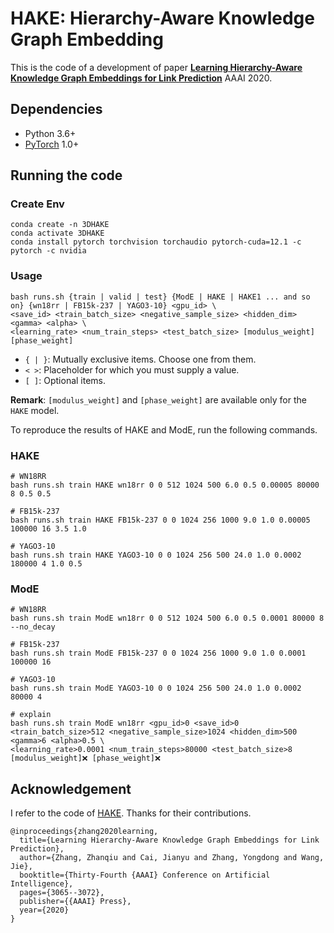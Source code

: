 # HAKE: Hierarchy-Aware Knowledge Graph Embedding
This is the code of a development of paper [**Learning Hierarchy-Aware Knowledge Graph Embeddings for Link Prediction**](https://arxiv.org/abs/1911.09419) AAAI 2020.  

## Dependencies
- Python 3.6+
- [PyTorch](http://pytorch.org/) 1.0+


## Running the code 

### Create Env
```
conda create -n 3DHAKE
conda activate 3DHAKE
conda install pytorch torchvision torchaudio pytorch-cuda=12.1 -c pytorch -c nvidia
```

### Usage
```
bash runs.sh {train | valid | test} {ModE | HAKE | HAKE1 ... and so on} {wn18rr | FB15k-237 | YAGO3-10} <gpu_id> \
<save_id> <train_batch_size> <negative_sample_size> <hidden_dim> <gamma> <alpha> \
<learning_rate> <num_train_steps> <test_batch_size> [modulus_weight] [phase_weight]
```
- `{ | }`: Mutually exclusive items. Choose one from them.
- `< >`: Placeholder for which you must supply a value.
- `[ ]`: Optional items.

**Remark**: `[modulus_weight]` and `[phase_weight]` are available only for the `HAKE` model.

To reproduce the results of HAKE and ModE, run the following commands.

### HAKE
```
# WN18RR
bash runs.sh train HAKE wn18rr 0 0 512 1024 500 6.0 0.5 0.00005 80000 8 0.5 0.5

# FB15k-237
bash runs.sh train HAKE FB15k-237 0 0 1024 256 1000 9.0 1.0 0.00005 100000 16 3.5 1.0

# YAGO3-10
bash runs.sh train HAKE YAGO3-10 0 0 1024 256 500 24.0 1.0 0.0002 180000 4 1.0 0.5
```

### ModE
```
# WN18RR
bash runs.sh train ModE wn18rr 0 0 512 1024 500 6.0 0.5 0.0001 80000 8 --no_decay

# FB15k-237
bash runs.sh train ModE FB15k-237 0 0 1024 256 1000 9.0 1.0 0.0001 100000 16

# YAGO3-10
bash runs.sh train ModE YAGO3-10 0 0 1024 256 500 24.0 1.0 0.0002 80000 4

# explain
bash runs.sh train ModE wn18rr <gpu_id>0 <save_id>0 <train_batch_size>512 <negative_sample_size>1024 <hidden_dim>500 <gamma>6 <alpha>0.5 \
<learning_rate>0.0001 <num_train_steps>80000 <test_batch_size>8 [modulus_weight]❌ [phase_weight]❌
```


## Acknowledgement
I refer to the code of [HAKE](https://github.com/MIRALab-USTC/KGE-HAKE). Thanks for their contributions.
```
@inproceedings{zhang2020learning,
  title={Learning Hierarchy-Aware Knowledge Graph Embeddings for Link Prediction},
  author={Zhang, Zhanqiu and Cai, Jianyu and Zhang, Yongdong and Wang, Jie},
  booktitle={Thirty-Fourth {AAAI} Conference on Artificial Intelligence},
  pages={3065--3072},
  publisher={{AAAI} Press},
  year={2020}
}
```